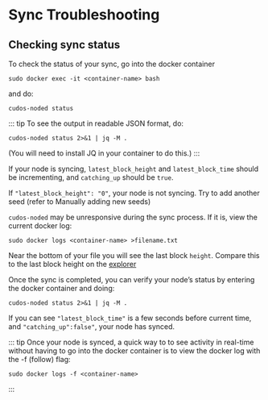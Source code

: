 # Sync Troubleshooting

## Checking sync status

To check the status of your sync, go into the docker container 

```
sudo docker exec -it <container-name> bash
```
and do:
```
cudos-noded status
```

::: tip
To see the output in readable JSON format, do:
```
cudos-noded status 2>&1 | jq -M .
```
(You will need to install JQ in your container to do this.)
:::

If your node is syncing, `latest_block_height`  and `latest_block_time` should be incrementing, and `catching_up` should be `true`.

If `"latest_block_height": "0"`, your node is not syncing. Try to add another seed (refer to Manually adding new seeds)


`cudos-noded` may be unresponsive during the sync process. If it is, view the current docker log:

```
sudo docker logs <container-name> >filename.txt
```

Near the bottom of your file you will see the last block `height`. Compare this to the last block height on the [explorer](https://explorer.cudos.org/)


Once the sync is completed, you can verify your node’s status by entering the docker container and doing:

```
cudos-noded status 2>&1 | jq -M .
```

If you can see `"latest_block_time"` is a few seconds before current time, and `"catching_up":false"`,  your node has synced.

::: tip 
Once your node is synced, a quick way to to see activity in real-time without having to go into the docker container is to view the docker log with the -f (follow) flag:
```
sudo docker logs -f <container-name> 
```
:::


<!---
## Manually adding new seeds

If your node is not syncing, you may need to add another seed. 
 
Firstly, contact support to get an alternative seed ID and IP address.
 
Then, add the seed’s ID and IP address to your node. To do this:
- Enter your docker container:
```
docker exec -it <container-name> bash
```

- Then locate the `seeds =` variable in this file: `/usr/cudos/cudos-data/config/config.toml` , and append the details you have been given.
 
- Finally, exit and restart your container:
 
``` 
docker stop <container-name>
docker start <container-name>
--->
